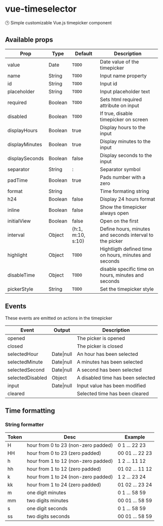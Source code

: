 # vue-timeselector
🕒 Simple customizable Vue.js timepicker component

## Available props

| Prop                          | Type             | Default             | Description                                              |
|-------------------------------|------------------|---------------------|----------------------------------------------------------|
| value                         | Date             | `TODO`              | Date value of the timepicker                             |
| name                          | String           | `TODO`              | Input name property                                      |
| id                            | String           | `TODO`              | Input id                                                 |
| placeholder                   | String           | `TODO`              | Input placeholder text                                   |
| required                      | Boolean          | `TODO`              | Sets html required attribute on input                    |
| disabled                      | Boolean          | `TODO`              | If true, disable timepicker on screen                    |
| displayHours                  | Boolean          | true                | Display hours to the input                               |
| displayMinutes                | Boolean          | true                | Display minutes to the input                             |
| displaySeconds                | Boolean          | false               | Display seconds to the input                             |
| separator                     | String           | :                   | Separator symbol                                         |
| padTime                       | Boolean          | true                | Pads number with a zero                                  |
| format                        | String           |                     | Time formating string                                    |
| h24                           | Boolean          | false               | Display 24 hours format                                  |
| inline                        | Boolean          | false               | Show the timepicker always open                          |
| initialView                   | Boolean          | false               | Open on the first                                        |
| interval                      | Object           | {h:1, m:10, s:10}   | Define hours, minutes and seconds interval to the picker |
| highlight                     | Object           | `TODO`              | Hightligth defined time on hours, minutes and seconds    |
| disableTime                   | Object           | `TODO`              | disable specific time on hours, minutes and seconds      |
| pickerStyle                   | String           | `TODO`              | Set the timepicker style                                 |


## Events

These events are emitted on actions in the timepicker

| Event             | Output     | Description                          |
|-------------------|------------|--------------------------------------|
| opened            |            | The picker is opened                 |
| closed            |            | The picker is closed                 |
| selectedHour      | Date\|null | An hour has been selected            |
| selectedMinute    | Date\|null | A minutes has been selected          |
| selectedSecond    | Date\|null | A second has been selected           |
| selectedDisabled  | Object     | A disabled time has been selected    |
| input             | Date\|null | Input value has been modified        |
| cleared           |            | Selected time has been cleared       |

## Time formatting
### String formatter

| Token | Desc                                    | Example         |
|-------|-----------------------------------------|-----------------|
| H     | hour from 0 to 23 (non-zero padded)     | 0 1 ... 22 23   |
| HH    | hour from 0 to 23 (zero padded)         | 00 01 ... 22 23 |
| h     | hour from 1 to 12 (non-zero padded)     | 1 2 ... 11 12   |
| hh    | hour from 1 to 12 (zero padded)         | 01 02 ... 11 12 |
| k     | hour from 1 to 24 (non-zero padded)     | 1 2 ... 23 24   |
| kk    | hour from 1 to 24 (zero padded)         | 01 02 ... 23 24 |
| m     | one digit minutes                       | 0 1 ... 58 59   |
| mm    | two digits minutes                      | 00 01 ... 58 59 |
| s     | one digit seconds                       | 0 1 ... 58 59   |
| ss    | two digits seconds                      | 00 01 ... 58 59 |

